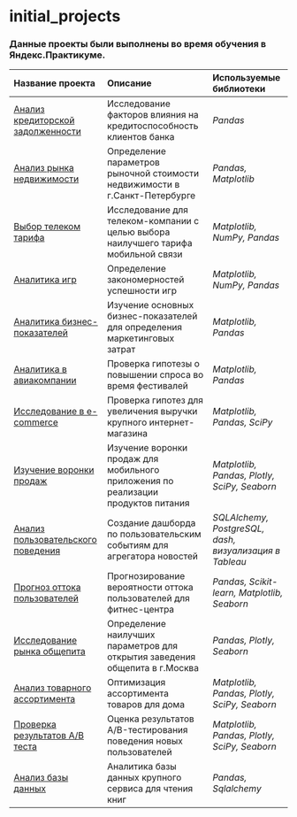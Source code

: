 # initial_projects
### Данные проекты были выполнены во время обучения в Яндекс.Практикуме.

|     Название проекта	    | Описание                                                        | Используемые библиотеки |
| :------------------------ | :-------------------------------------------------------------- | :---------------------- |
| [Анализ кредиторской задолженности](1Project_Credit_Users_Reliability) | Исследование факторов влияния на кредитоспособность клиентов банка | *Pandas* |
| [Анализ рынка недвижимости](2Project_Real_Estate_Advertisement)  | Определение параметров рыночной стоимости недвижимости в г.Санкт-Петербурге | *Pandas, Matplotlib* |
| [Выбор телеком тарифа](3Project_Telecom_Tariff_Choice) | Исследование для телеком-компании с целью выбора наилучшего тарифа мобильной связи | *Matplotlib, NumPy, Pandas*| 
| [Аналитика игр](4Project_Games_Analytics) | Определение закономерностей успешности игр | *Matplotlib, NumPy, Pandas*| 
| [Аналитика бизнес-показателей](5Project_Business_Rates_Analysis) | Изучение основных бизнес-показателей для определения маркетинговых затрат | *Matplotlib, Pandas* |
| [Аналитика в авиакомпании](6Project_Air_Company_Analytics) | Проверка гипотезы о повышении спроса во время фестивалей | *Matplotlib, Pandas* |
| [Исследование в e-commerce](7Project_E-shop_Analytics) | Проверка гипотез для увеличения выручки крупного интернет-магазина | *Matplotlib, Pandas, SciPy* |
| [Изучение воронки продаж](8Project_Food_Start-up) | Изучение воронки продаж для мобильного приложения по реализации продуктов питания |  *Matplotlib, Pandas, Plotly, SciPy, Seaborn* |
| [Анализ пользовательского поведения](9Project_Users_Interaction) | Создание дашборда по пользовательским событиям для агрегатора новостей | *SQLAlchemy, PostgreSQL, dash, визуализация в Tableau* |
| [Прогноз оттока пользователей](10Project_Churn_Analysis) | Прогнозирование вероятности оттока пользователей для фитнес-центра | *Pandas, Scikit-learn, Matplotlib, Seaborn*|
| [Исследование рынка общепита](11Project_Moscow_Catering_Market)| Определение наилучших параметров для открытия заведения общепита в г.Москва | *Pandas, Plotly, Seaborn*|
| [Анализ товарного ассортимента](12Project_Product_Range_Analysis) | Оптимизация ассортимента товаров для дома | *Matplotlib, Pandas, Plotly, SciPy, Seaborn* |
| [Проверка результатов A/B теста](13Project_New_Users_Funnel) |Оценка результатов A/B-тестирования поведения новых пользователей | *Matplotlib, Pandas, Plotly, SciPy, Seaborn* |
| [Анализ базы данных](14Project_Books_Reading_App) | Аналитика базы данных крупного сервиса для чтения книг | *Pandas, Sqlalchemy* |




 

